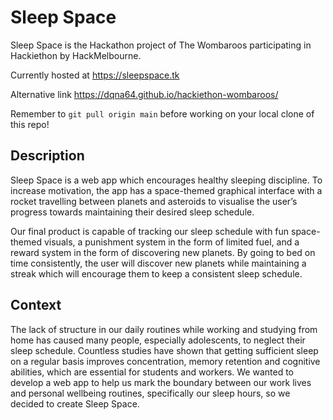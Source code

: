 # Sleep Space
Sleep Space is the Hackathon project of The Wombaroos participating in Hackiethon by HackMelbourne.

Currently hosted at <https://sleepspace.tk>

Alternative link <https://dqna64.github.io/hackiethon-wombaroos/>

Remember to `git pull origin main` before working on your local clone of this repo!


## Description
Sleep Space is a web app which encourages healthy sleeping discipline. To increase motivation, the app has a space-themed graphical interface with a rocket travelling between planets and asteroids to visualise the user’s progress towards maintaining their desired sleep schedule.

Our final product is capable of tracking our sleep schedule with fun space-themed visuals, a punishment system in the form of limited fuel, and a reward system in the form of discovering new planets. By going to bed on time consistently, the user will discover new planets while maintaining a streak which will encourage them to keep a consistent sleep schedule.

## Context
The lack of structure in our daily routines while working and studying from home has caused many people, especially adolescents, to neglect their sleep schedule. Countless studies have shown that getting sufficient sleep on a regular basis improves concentration, memory retention and cognitive abilities, which are essential for students and workers. We wanted to develop a web app to help us mark the boundary between our work lives and personal wellbeing routines, specifically our sleep hours, so we decided to create Sleep Space.
